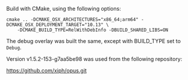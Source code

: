 Build with CMake, using the following options:

```
cmake .. -DCMAKE_OSX_ARCHITECTURES="x86_64;arm64" -DCMAKE_OSX_DEPLOYMENT_TARGET="10.13" \
    -DCMAKE_BUILD_TYPE=RelWithDebInfo -DBUILD_SHARED_LIBS=ON
```

The debug overlay was built the same, except with BUILD_TYPE set to `Debug`.

Version v1.5.2-153-g7aa5be98 was used from the following repository:

https://github.com/xiph/opus.git
